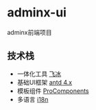 # adminx-ui
adminx前端项目

## 技术栈
- 一体化工具 [飞冰](https://iceteam.gitee.io/)
- 基础UI框架 [antd 4.x](https://4x.ant.design/index-cn)
- 模板组件 [ProComponents](https://procomponents.ant.design/)
- 多语言 [i18n](https://www.i18next.com/)